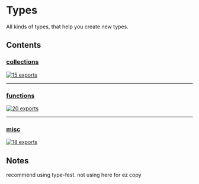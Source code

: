 # Types

<!-- SUMMARY:START -->

All kinds of types, that help you create new types.

<!-- SUMMARY:END -->

## Contents

<!-- TOC:START -->
### [collections](https://github.com/JanMalch/ts-experiments/blob/master/src/types/collections.ts)

[![15 exports](https://img.shields.io/badge/exports-15-blue)](https://github.com/JanMalch/ts-experiments/blob/master/src/types/collections.ts)

---

### [functions](https://github.com/JanMalch/ts-experiments/blob/master/src/types/functions.ts)

[![20 exports](https://img.shields.io/badge/exports-20-blue)](https://github.com/JanMalch/ts-experiments/blob/master/src/types/functions.ts)

---

### [misc](https://github.com/JanMalch/ts-experiments/blob/master/src/types/misc.ts)

[![18 exports](https://img.shields.io/badge/exports-18-blue)](https://github.com/JanMalch/ts-experiments/blob/master/src/types/misc.ts)
<!-- TOC:END -->

## Notes

recommend using type-fest. not using here for ez copy
